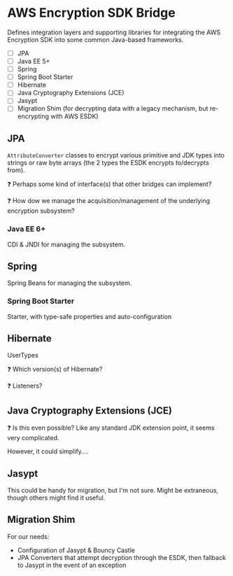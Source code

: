 # AWS Encryption SDK Bridge

Defines integration layers and supporting libraries for integrating the AWS
Encryption SDK into some common Java-based frameworks.

- [ ] JPA
- [ ] Java EE 5+
- [ ] Spring
- [ ] Spring Boot Starter
- [ ] Hibernate
- [ ] Java Cryptography Extensions (JCE)
- [ ] Jasypt
- [ ] Migration Shim (for decrypting data with a legacy mechanism, but
      re-encrypting with AWS ESDK)

## JPA

`AttributeConverter` classes to encrypt various primitive and JDK types into
strings or raw byte arrays (the 2 types the ESDK encrypts to/decrypts from).

:question: Perhaps some kind of interface(s) that other bridges can implement?

:question: How dow we manage the acquisition/management of the underlying
encryption subsystem?

### Java EE 6+

CDI & JNDI for managing the subsystem.

## Spring

Spring Beans for managing the subsystem.

### Spring Boot Starter

Starter, with type-safe properties and auto-configuration

## Hibernate

UserTypes

:question: Which version(s) of Hibernate?

:question: Listeners?

## Java Cryptography Extensions (JCE)

:question: Is this even possible? Like any standard JDK extension point, it
seems very complicated.

However, it could simplify....

## Jasypt

This could be handy for migration, but I'm not sure. Might be extraneous, though
others might find it useful.

## Migration Shim

For our needs:

- Configuration of Jasypt & Bouncy Castle
- JPA Converters that attempt decryption through the ESDK, then fallback to
  Jasypt in the event of an exception
